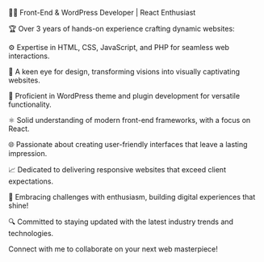 👨‍💻 Front-End & WordPress Developer | React Enthusiast

🏆 Over 3 years of hands-on experience crafting dynamic websites:

⚙️ Expertise in HTML, CSS, JavaScript, and PHP for seamless web interactions.

🎨 A keen eye for design, transforming visions into visually captivating websites.

🧩 Proficient in WordPress theme and plugin development for versatile functionality.

⚛️ Solid understanding of modern front-end frameworks, with a focus on React.

🌐 Passionate about creating user-friendly interfaces that leave a lasting impression.

📈 Dedicated to delivering responsive websites that exceed client expectations.

🚀 Embracing challenges with enthusiasm, building digital experiences that shine!

🔍 Committed to staying updated with the latest industry trends and technologies.

Connect with me to collaborate on your next web masterpiece!
